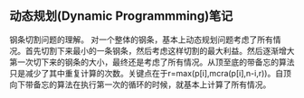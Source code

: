 ## 动态规划(Dynamic Programmming)笔记
钢条切割问题的理解。
对一个整体的钢条，基本上动态规划问题考虑了所有情况。首先切割下来最小的一条钢条，然后考虑这样切割的最大利益。然后逐渐增大第一次切下来的钢条的大小，最终还是考虑了所有情况。从顶至底的带备忘的算法只是减少了其中重复计算的次数。关键点在于r=max(p[i],mcra(p[i],n-i,r))。自顶向下带备忘的算法在执行第一次的循环的时候，就基本上计算了所有情况。